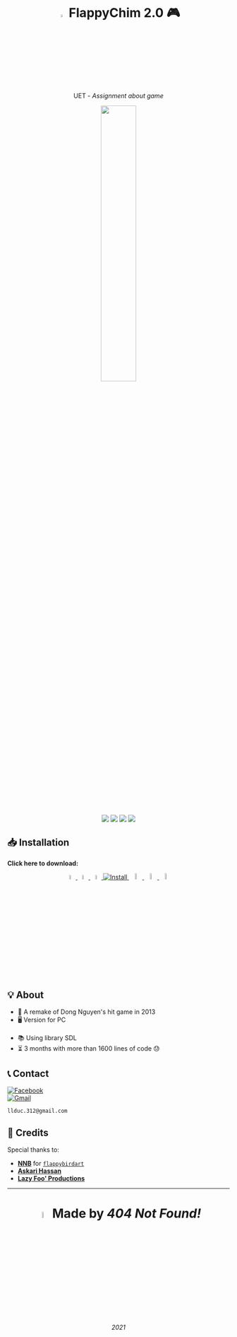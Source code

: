 <h1 align="center">
    <img width="4%" src="https://user-images.githubusercontent.com/71594219/118890082-460cb380-b928-11eb-8124-40dca15c13c0.png">
    FlappyChim 2.0 🎮
</h1>
<p align="center">UET - <i>Assignment about game</i></p>
<p align="center"><a href="https://github.com/20021515/FlappyChim-2.0"><img width="40%" src="https://user-images.githubusercontent.com/71594219/118405179-bbfee980-b6a0-11eb-91fc-4ae693335381.png"></a></p>
<br>
<p align="center">
    <img src="https://img.shields.io/badge/Visual_Studio-5C2D91?style=for-the-badge&logo=visual%20studio&logoColor=white">
    <img src="https://img.shields.io/badge/C%2B%2B-00599C?style=for-the-badge&logo=c%2B%2B&logoColor=white">
    <img src="https://img.shields.io/github/contributors/20021515/FlappyChim-2.0?style=for-the-badge">
    <img src="https://img.shields.io/github/issues/20021515/FlappyChim-2.0?style=for-the-badge">
</p>

## 📥 Installation
<b>Click here to download:</b>

<p align="center">
    <a href="http://www.omsaicreche.blogspot.com" onclick="location.href='http://www.omsaivatikanoida.blogspot.com';" target="_blank">
            <img width="5%" src="https://user-images.githubusercontent.com/71594219/118887855-2031df80-b925-11eb-8b92-dff2d8b2b6c0.png">
            <img width="5%" src="https://user-images.githubusercontent.com/71594219/118887845-1dcf8580-b925-11eb-9c9d-66215da5eed5.png">
            <img width="5%" src="https://user-images.githubusercontent.com/71594219/118887832-1b6d2b80-b925-11eb-909c-0b76596364a0.png">
            <img alt="Install" src="https://img.shields.io/github/downloads/20021515/FlappyChim-2.0/total?color=%23FFFF66&style=for-the-badge">
            <img width="6%" src="https://user-images.githubusercontent.com/71594219/118887912-3344af80-b925-11eb-9015-1ac67936530c.png">
            <img width="6%" src="https://user-images.githubusercontent.com/71594219/118887918-350e7300-b925-11eb-8faf-57225cf61811.png">
            <img width="6%" src="https://user-images.githubusercontent.com/71594219/118887925-3770cd00-b925-11eb-8643-0a634fa5c80e.png">
    </a>
</p>

## 💡 About
- 🔧 A remake of Dong Nguyen's hit game in 2013
- 🖥️ Version for PC 
<br><br>
- 📚 Using library SDL
- ⏳ 3 months with more than 1600 lines of code 😓

## 📞 Contact
[![Facebook](https://img.shields.io/badge/Facebook-1877F2?style=for-the-badge&logo=facebook&logoColor=white)](https://www.facebook.com/ldukk1430)
<br><a href = "mailto: llduc.312@gmail.com"><img alt="Gmail" src="https://img.shields.io/badge/Gmail-D14836?style=for-the-badge&logo=gmail&logoColor=white"></a>

```
llduc.312@gmail.com
```

## 💌 Credits
Special thanks to:
- [**NNB**](https://github.com/NNBnh) for [`flappybirdart`](https://github.com/NNBnh/flappybirdart)
- [**Askari Hassan**](https://www.youtube.com/channel/UC2Ab_b49frkmgFJajOvtkpw/featured)
- [**Lazy Foo' Productions**](https://lazyfoo.net/tutorials/SDL)

---
<h1 align="center">
        <img width="6%" src="https://user-images.githubusercontent.com/71594219/118922831-dcf76100-b964-11eb-8348-ee702ddf7064.png">
        Made by <i>404 Not Found!</i>
</h1>
<p align="center"><i>2021</i></p>
